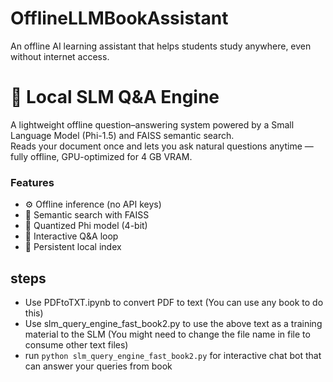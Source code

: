 # OfflineLLMBookAssistant
An offline AI learning assistant that helps students study anywhere, even without internet access.

# 🧠 Local SLM Q&A Engine
A lightweight offline question–answering system powered by a Small Language Model (Phi-1.5) and FAISS semantic search.  
Reads your document once and lets you ask natural questions anytime — fully offline, GPU-optimized for 4 GB VRAM.

### Features
- ⚙️ Offline inference (no API keys)
- 🧩 Semantic search with FAISS
- 🧠 Quantized Phi model (4-bit)
- 💬 Interactive Q&A loop
- 💾 Persistent local index


## steps
- Use PDFtoTXT.ipynb to convert PDF to text (You can use any book to do this)
- Use slm_query_engine_fast_book2.py to use the above text as a training material to the SLM (You might need to change the file name in file to consume other text files)
- run `python slm_query_engine_fast_book2.py` for interactive chat bot that can answer your queries from book

